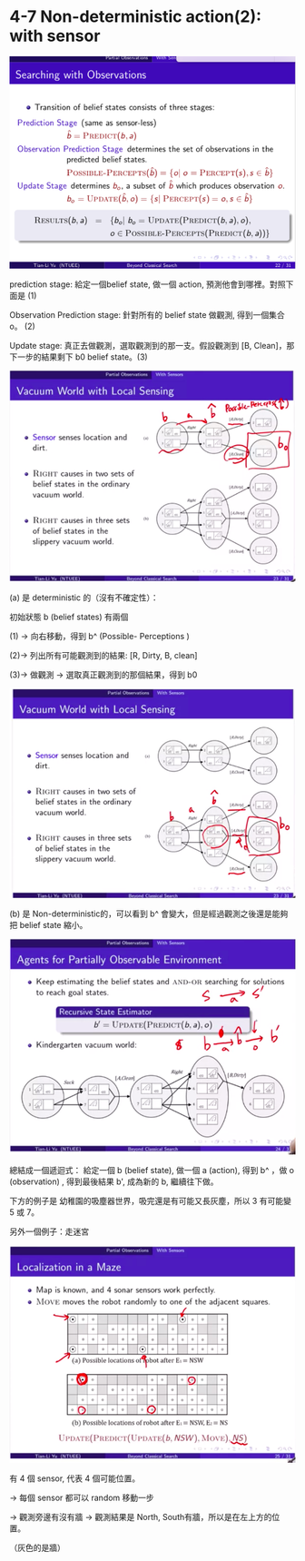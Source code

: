 # 4-7 Non-deterministic action(2): with sensor

![4-7%20Non-deterministic%20action(2)%20with%20sensor%20853bb391f076419687b2c849de84e20c/_2020-04-28_7.07.37.png](4-7%20Non-deterministic%20action(2)%20with%20sensor%20853bb391f076419687b2c849de84e20c/_2020-04-28_7.07.37.png)

prediction stage: 給定一個belief state, 做一個 action,  預測他會到哪裡。對照下面是 (1) 

Observation Prediction stage: 針對所有的 belief state 做觀測, 得到一個集合 o。 (2)

Update stage: 真正去做觀測，選取觀測到的那一支。假設觀測到 [B, Clean]，那下一步的結果剩下 b0 belief state。(3)

![4-7%20Non-deterministic%20action(2)%20with%20sensor%20853bb391f076419687b2c849de84e20c/_2020-04-28_6.53.50.png](4-7%20Non-deterministic%20action(2)%20with%20sensor%20853bb391f076419687b2c849de84e20c/_2020-04-28_6.53.50.png)

(a) 是 deterministic 的（沒有不確定性）：

初始狀態 b (belief states) 有兩個

(1) → 向右移動，得到 b^ (Possible- Perceptions )

(2)→ 列出所有可能觀測到的結果: [R, Dirty, B, clean] 

(3)→ 做觀測 → 選取真正觀測到的那個結果，得到 b0

![4-7%20Non-deterministic%20action(2)%20with%20sensor%20853bb391f076419687b2c849de84e20c/_2020-04-28_6.55.07.png](4-7%20Non-deterministic%20action(2)%20with%20sensor%20853bb391f076419687b2c849de84e20c/_2020-04-28_6.55.07.png)

(b) 是 Non-deterministic的，可以看到 b^ 會變大，但是經過觀測之後還是能夠把 belief state 縮小。

![4-7%20Non-deterministic%20action(2)%20with%20sensor%20853bb391f076419687b2c849de84e20c/_2020-04-28_6.56.33.png](4-7%20Non-deterministic%20action(2)%20with%20sensor%20853bb391f076419687b2c849de84e20c/_2020-04-28_6.56.33.png)

總結成一個遞迴式： 給定一個 b (belief state), 做一個 a (action), 得到 b^ ，做 o (observation) , 得到最後結果 b', 成為新的 b, 繼續往下做。

下方的例子是 幼稚園的吸塵器世界，吸完還是有可能又長灰塵，所以 3 有可能變 5 或 7。

另外一個例子：走迷宮

![4-7%20Non-deterministic%20action(2)%20with%20sensor%20853bb391f076419687b2c849de84e20c/_2020-04-28_7.01.12.png](4-7%20Non-deterministic%20action(2)%20with%20sensor%20853bb391f076419687b2c849de84e20c/_2020-04-28_7.01.12.png)

有 4 個 sensor, 代表 4 個可能位置。

→ 每個 sensor 都可以 random 移動一步

→ 觀測旁邊有沒有牆 → 觀測結果是 North, South有牆，所以是在左上方的位置。

（灰色的是牆）